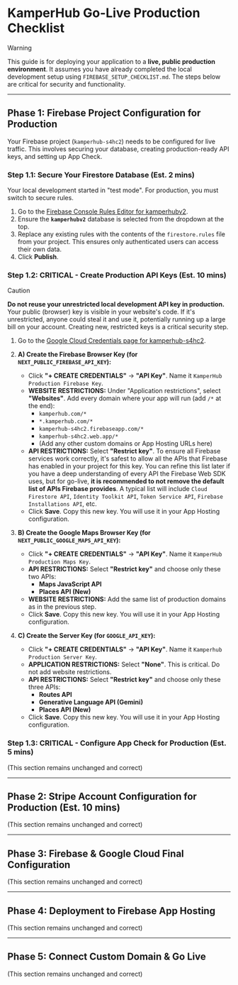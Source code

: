 
# KamperHub Go-Live Production Checklist

> [!WARNING]
> This guide is for deploying your application to a **live, public production environment**. It assumes you have already completed the local development setup using `FIREBASE_SETUP_CHECKLIST.md`. The steps below are critical for security and functionality.

---

## **Phase 1: Firebase Project Configuration for Production**

Your Firebase project (`kamperhub-s4hc2`) needs to be configured for live traffic. This involves securing your database, creating production-ready API keys, and setting up App Check.

### **Step 1.1: Secure Your Firestore Database (Est. 2 mins)**

Your local development started in "test mode". For production, you must switch to secure rules.

1.  Go to the [Firebase Console Rules Editor for kamperhubv2](https://console.firebase.google.com/u/0/project/kamperhub-s4hc2/firestore/databases/-kamperhubv2-/rules).
2.  Ensure the **`kamperhubv2`** database is selected from the dropdown at the top.
3.  Replace any existing rules with the contents of the `firestore.rules` file from your project. This ensures only authenticated users can access their own data.
4.  Click **Publish**.

### **Step 1.2: CRITICAL - Create Production API Keys (Est. 10 mins)**

> [!CAUTION]
> **Do not reuse your unrestricted local development API key in production.** Your public (browser) key is visible in your website's code. If it's unrestricted, anyone could steal it and use it, potentially running up a large bill on your account. Creating new, restricted keys is a critical security step.

1.  Go to the [Google Cloud Credentials page for kamperhub-s4hc2](https://console.cloud.google.com/apis/credentials?project=kamperhub-s4hc2).

2.  **A) Create the Firebase Browser Key (for `NEXT_PUBLIC_FIREBASE_API_KEY`):**
    *   Click **"+ CREATE CREDENTIALS"** -> **"API Key"**. Name it `KamperHub Production Firebase Key`.
    *   **WEBSITE RESTRICTIONS:** Under "Application restrictions", select **"Websites"**. Add every domain where your app will run (add `/*` at the end):
        *   `kamperhub.com/*`
        *   `*.kamperhub.com/*`
        *   `kamperhub-s4hc2.firebaseapp.com/*`
        *   `kamperhub-s4hc2.web.app/*`
        *   (Add any other custom domains or App Hosting URLs here)
    *   **API RESTRICTIONS:** Select **"Restrict key"**. To ensure all Firebase services work correctly, it's safest to allow all the APIs that Firebase has enabled in your project for this key. You can refine this list later if you have a deep understanding of every API the Firebase Web SDK uses, but for go-live, **it is recommended to not remove the default list of APIs Firebase provides**. A typical list will include `Cloud Firestore API`, `Identity Toolkit API`, `Token Service API`, `Firebase Installations API`, etc.
    *   Click **Save**. Copy this new key. You will use it in your App Hosting configuration.

3.  **B) Create the Google Maps Browser Key (for `NEXT_PUBLIC_GOOGLE_MAPS_API_KEY`):**
    *   Click **"+ CREATE CREDENTIALS"** -> **"API Key"**. Name it `KamperHub Production Maps Key`.
    *   **API RESTRICTIONS:** Select **"Restrict key"** and choose only these two APIs:
        *   **Maps JavaScript API**
        *   **Places API (New)**
    *   **WEBSITE RESTRICTIONS:** Add the same list of production domains as in the previous step.
    *   Click **Save**. Copy this new key. You will use it in your App Hosting configuration.

4.  **C) Create the Server Key (for `GOOGLE_API_KEY`):**
    *   Click **"+ CREATE CREDENTIALS"** -> **"API Key"**. Name it `Kamperhub Production Server Key`.
    *   **APPLICATION RESTRICTIONS:** Select **"None"**. This is critical. Do not add website restrictions.
    *   **API RESTRICTIONS:** Select **"Restrict key"** and choose only these three APIs:
        *   **Routes API**
        *   **Generative Language API (Gemini)**
        *   **Places API (New)**
    *   Click **Save**. Copy this new key. You will use it in your App Hosting configuration.

### **Step 1.3: CRITICAL - Configure App Check for Production (Est. 5 mins)**
(This section remains unchanged and correct)

---

## **Phase 2: Stripe Account Configuration for Production (Est. 10 mins)**
(This section remains unchanged and correct)

---

## **Phase 3: Firebase & Google Cloud Final Configuration**
(This section remains unchanged and correct)

---

## **Phase 4: Deployment to Firebase App Hosting**
(This section remains unchanged and correct)

---

## **Phase 5: Connect Custom Domain & Go Live**
(This section remains unchanged and correct)
